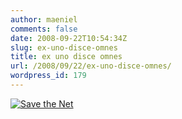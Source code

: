 ```yaml
---
author: maeniel
comments: false
date: 2008-09-22T10:54:34Z
slug: ex-uno-disce-omnes
title: ex uno disce omnes
url: /2008/09/22/ex-uno-disce-omnes/
wordpress_id: 179
---
```


[](http://savetheinternet.com/)[
![Save the Net](http://www.savetheinternet.com/images/save-thenet.png)](http://www.savetheinternet.com/)
